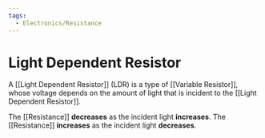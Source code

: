 ```yaml
---
tags:
  - Electronics/Resistance
---
```

# Light Dependent Resistor
A [[Light Dependent Resistor]] (LDR) is a type of [[Variable Resistor]], whose voltage depends on the amount of light that is incident to the [[Light Dependent Resistor]].

The [[Resistance]] **decreases** as the incident light **increases**.
The [[Resistance]] **increases** as the incident light **decreases**.